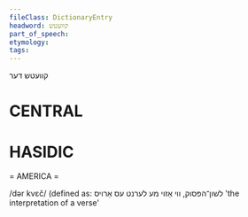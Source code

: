 ```yaml
---
fileClass: DictionaryEntry
headword: קוועטש
part_of_speech: 
etymology: 
tags: 
---
```

קוועטש
דער

CENTRAL
========

HASIDIC
=======
= AMERICA = 

/dər kvɛč/ (defined as: לשון־הפּסוק, ווי אַזוי מע לערנט עס אַרויס 'the interpretation of a verse'